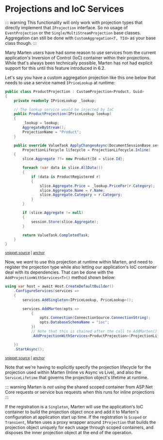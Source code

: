 # Projections and IoC Services

::: warning
This functionality will only work with projection types that directly implement that `IProjection`
interface. So no usage of `EventProjection` or the `Single/MultiStreamProjection` base classes. Aggregation
can still be done with `CustomAggregation<T, TId>` as your base class though.
:::

Many Marten users have had some reason to use services from the current application's Inversion of Control (IoC) container
within their projections. While that's always been technically possible, Marten has not had explicit support for this
until this feature introduced in 6.2.

Let's say you have a custom aggregation projection like this one below that needs to use a service named
`IPriceLookup` at runtime:

<!-- snippet: sample_ProductProjection -->
<a id='snippet-sample_productprojection'></a>
```cs
public class ProductProjection : CustomProjection<Product, Guid>
{
    private readonly IPriceLookup _lookup;

    // The lookup service would be injected by IoC
    public ProductProjection(IPriceLookup lookup)
    {
        _lookup = lookup;
        AggregateByStream();
        ProjectionName = "Product";
    }

    public override ValueTask ApplyChangesAsync(DocumentSessionBase session, EventSlice<Product, Guid> slice, CancellationToken cancellation,
        ProjectionLifecycle lifecycle = ProjectionLifecycle.Inline)
    {
        slice.Aggregate ??= new Product{Id = slice.Id};

        foreach (var data in slice.AllData())
        {
            if (data is ProductRegistered r)
            {
                slice.Aggregate.Price = _lookup.PriceFor(r.Category);
                slice.Aggregate.Name = r.Name;
                slice.Aggregate.Category = r.Category;
            }
        }

        if (slice.Aggregate != null)
        {
            session.Store(slice.Aggregate);
        }

        return ValueTask.CompletedTask;
    }
}
```
<sup><a href='https://github.com/JasperFx/marten/blob/master/src/EventSourcingTests/Projections/projections_with_IoC_services.cs#L148-L186' title='Snippet source file'>snippet source</a> | <a href='#snippet-sample_productprojection' title='Start of snippet'>anchor</a></sup>
<!-- endSnippet -->

Now, we *want* to use this projection at runtime within Marten, and need to register the projection
type while also letting our application's IoC container deal with its dependencies. That can be
done with the `AddProjectionWithServices<T>()` method shown below:

<!-- snippet: sample_registering_projection_built_by_services -->
<a id='snippet-sample_registering_projection_built_by_services'></a>
```cs
using var host = await Host.CreateDefaultBuilder()
    .ConfigureServices(services =>
    {
        services.AddSingleton<IPriceLookup, PriceLookup>();

        services.AddMarten(opts =>
            {
                opts.Connection(ConnectionSource.ConnectionString);
                opts.DatabaseSchemaName = "ioc";
            })
            // Note that this is chained after the call to AddMarten()
            .AddProjectionWithServices<ProductProjection>(ProjectionLifecycle.Inline, ServiceLifetime.Singleton);

    })
    .StartAsync();
```
<sup><a href='https://github.com/JasperFx/marten/blob/master/src/EventSourcingTests/Projections/projections_with_IoC_services.cs#L26-L44' title='Snippet source file'>snippet source</a> | <a href='#snippet-sample_registering_projection_built_by_services' title='Start of snippet'>anchor</a></sup>
<!-- endSnippet -->

Note that we're having to explicitly specify the projection lifecycle for the projection used within
Marten (Inline vs Async vs Live), and also the `ServiceLifetime` that governs the projection object's
lifetime at runtime.

::: warning
Marten is *not* using the shared scoped container from ASP.Net Core requests or service bus
requests when this runs for inline projections
:::

If the registration is a `Singleton`, Marten will use the application's IoC container to build the
projection object once and add it to Marten's configuration at application start up time. If the
registration is `Scoped` or `Transient`, Marten uses a proxy wrapper around `IProjection` that builds
the projection object uniquely for each usage through scoped containers, and disposes the inner projection
object at the end of the operation.
